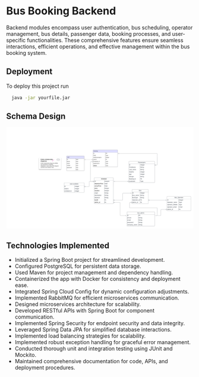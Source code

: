 
# Bus Booking Backend

Backend modules encompass user authentication, bus scheduling, operator management, bus details, passenger data, booking processes, and user-specific functionalities. These comprehensive features ensure seamless interactions, efficient operations, and effective management within the bus booking system.








## Deployment

To deploy this project run

```bash
  java -jar yourfile.jar
```


## Schema Design

![App Screenshot](https://raw.githubusercontent.com/pavan6458/Bus_Booking_Spring_Microservices/master/Model%20databases.png)


## Technologies Implemented

- Initialized a Spring Boot project for streamlined development.
- Configured PostgreSQL for persistent data storage.
- Used Maven for project management and dependency handling.
- Containerized the app with Docker for consistency and deployment ease.
- Integrated Spring Cloud Config for dynamic configuration adjustments.
- Implemented RabbitMQ for efficient microservices communication.
- Designed microservices architecture for scalability.
- Developed RESTful APIs with Spring Boot for component communication.
- Implemented Spring Security for endpoint security and data integrity.
- Leveraged Spring Data JPA for simplified database interactions.
- Implemented load balancing strategies for scalability.
- Implemented robust exception handling for graceful error management.
- Conducted thorough unit and integration testing using JUnit and Mockito.
- Maintained comprehensive documentation for code, APIs, and deployment procedures.
